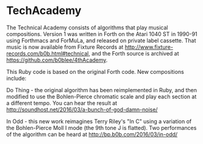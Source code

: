 # TechAcademy

The Technical Academy consists of algorithms that play musical compositions.  Version 1 was  written in Forth on the Atari 1040 ST in 1990-91 using Forthmacs and ForMuLa, and released on private label cassette. That music is now available from Fixture Records at http://www.fixture-records.com/b0b.html#technical, and the Forth source is archived at https://github.com/b0blee/4thAcademy.

This Ruby code is based on the original Forth code.  New compositions include:

Do Thing - the original algorithm has been reimplemented in Ruby, and then modified to use the Bohlen-Pierce chromatic scale and play each section at a different tempo.  You can hear the result at http://soundhost.net/2016/03/a-bunch-of-god-damn-noise/

In Odd - this new work reimagines Terry Riley's "In C" using a variation of the Bohlen-Pierce Moll I mode (the 9th tone J is flatted).  Two performances of the algorithm can be heard at http://bp.b0b.com/2016/03/in-odd/   
